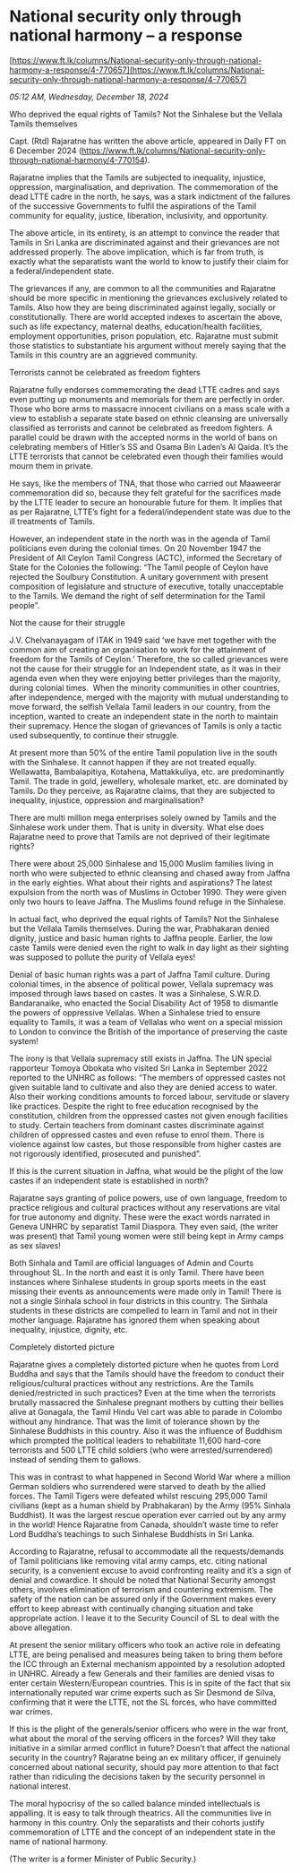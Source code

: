 # National security only through national harmony – a response

[https://www.ft.lk/columns/National-security-only-through-national-harmony-a-response/4-770657](https://www.ft.lk/columns/National-security-only-through-national-harmony-a-response/4-770657)

*05:12 AM, Wednesday, December 18, 2024*

Who deprived the equal rights of Tamils? Not the Sinhalese but the Vellala Tamils themselves

Capt. (Rtd) Rajaratne has written the above article, appeared in Daily FT on 6 December 2024 (https://www.ft.lk/columns/National-security-only-through-national-harmony/4-770154).

Rajaratne implies that the Tamils are subjected to inequality, injustice, oppression, marginalisation, and deprivation. The commemoration of the dead LTTE cadre in the north, he says, was a stark indictment of the failures of the successive Governments to fulfil the aspirations of the Tamil community for equality, justice, liberation, inclusivity, and opportunity.

The above article, in its entirety, is an attempt to convince the reader that Tamils in Sri Lanka are discriminated against and their grievances are not addressed properly. The above implication, which is far from truth, is exactly what the separatists want the world to know to justify their claim for a federal/independent state.

The grievances if any, are common to all the communities and Rajaratne should be more specific in mentioning the grievances exclusively related to Tamils. Also how they are being discriminated against legally, socially or constitutionally. There are world accepted indexes to ascertain the above, such as life expectancy, maternal deaths, education/health facilities, employment opportunities, prison population, etc. Rajaratne must submit those statistics to substantiate his argument without merely saying that the Tamils in this country are an aggrieved community.

Terrorists cannot be celebrated as freedom fighters

Rajaratne fully endorses commemorating the dead LTTE cadres and says even putting up monuments and memorials for them are perfectly in order. Those who bore arms to massacre innocent civilians on a mass scale with a view to establish a separate state based on ethnic cleansing are universally classified as terrorists and cannot be celebrated as freedom fighters. A parallel could be drawn with the accepted norms in the world of bans on celebrating members of Hitler’s SS and Osama Bin Laden’s Al Qaida. It’s the LTTE terrorists that cannot be celebrated even though their families would mourn them in private.

He says, like the members of TNA, that those who carried out Maaweerar commemoration did so, because they felt grateful for the sacrifices made by the LTTE leader to secure an honourable future for them. It implies that as per Rajaratne, LTTE’s fight for a federal/independent state was due to the ill treatments of Tamils.

However, an independent state in the north was in the agenda of Tamil politicians even during the colonial times. On 20 November 1947 the President of All Ceylon Tamil Congress (ACTC), informed the Secretary of State for the Colonies the following: “The Tamil people of Ceylon have rejected the Soulbury Constitution. A unitary government with present composition of legislature and structure of executive, totally unacceptable to the Tamils. We demand the right of self determination for the Tamil people”.

Not the cause for their struggle

J.V. Chelvanayagam of ITAK in 1949 said ‘we have met together with the common aim of creating an organisation to work for the attainment of freedom for the Tamils of Ceylon.’ Therefore, the so called grievances were not the cause for their struggle for an Independent state, as it was in their agenda even when they were enjoying better privileges than the majority, during colonial times.  When the minority communities in other countries, after independence, merged with the majority with mutual understanding to move forward, the selfish Vellala Tamil leaders in our country, from the inception, wanted to create an independent state in the north to maintain their supremacy. Hence the slogan of grievances of Tamils is only a tactic used subsequently, to continue their struggle.

At present more than 50% of the entire Tamil population live in the south with the Sinhalese. It cannot happen if they are not treated equally. Wellawatta, Bambalapitiya, Kotahena, Mattakkuliya, etc. are predominantly Tamil. The trade in gold, jewellery, wholesale market, etc. are dominated by Tamils. Do they perceive, as Rajaratne claims, that they are subjected to inequality, injustice, oppression and marginalisation?

There are multi million mega enterprises solely owned by Tamils and the Sinhalese work under them. That is unity in diversity. What else does Rajaratne need to prove that Tamils are not deprived of their legitimate rights?

There were about 25,000 Sinhalese and 15,000 Muslim families living in north who were subjected to ethnic cleansing and chased away from Jaffna in the early eighties. What about their rights and aspirations? The latest expulsion from the north was of Muslims in October 1990. They were given only two hours to leave Jaffna. The Muslims found refuge in the Sinhalese.

In actual fact, who deprived the equal rights of Tamils? Not the Sinhalese but the Vellala Tamils themselves. During the war, Prabhakaran denied dignity, justice and basic human rights to Jaffna people. Earlier, the low caste Tamils were denied even the right to walk in day light as their sighting was supposed to pollute the purity of Vellala eyes!

Denial of basic human rights was a part of Jaffna Tamil culture. During colonial times, in the absence of political power, Vellala supremacy was imposed through laws based on castes. It was a Sinhalese, S.W.R.D. Bandaranaike, who enacted the Social Disability Act of 1958 to dismantle the powers of oppressive Vellalas. When a Sinhalese tried to ensure equality to Tamils, it was a team of Vellalas who went on a special mission to London to convince the British of the importance of preserving the caste system!

The irony is that Vellala supremacy still exists in Jaffna. The UN special rapporteur Tomoya Obokata who visited Sri Lanka in September 2022 reported to the UNHRC as follows: “The members of oppressed castes not given suitable land to cultivate and also they are denied access to water. Also their working conditions amounts to forced labour, servitude or slavery like practices. Despite the right to free education recognised by the constitution, children from the oppressed castes not given enough facilities to study. Certain teachers from dominant castes discriminate against children of oppressed castes and even refuse to enrol them. There is violence against low castes, but those responsible from higher castes are not rigorously identified, prosecuted and punished”.

If this is the current situation in Jaffna, what would be the plight of the low castes if an independent state is established in north?

Rajaratne says granting of police powers, use of own language, freedom to practice religious and cultural practices without any reservations are vital for true autonomy and dignity. These were the exact words narrated in Geneva UNHRC by separatist Tamil Diaspora. They even said, (the writer was present) that Tamil young women were still being kept in Army camps as sex slaves!

Both Sinhala and Tamil are official languages of Admin and Courts throughout SL. In the north and east it is only Tamil. There have been instances where Sinhalese students in group sports meets in the east missing their events as announcements were made only in Tamil! There is not a single Sinhala school in four districts in this country. The Sinhala students in these districts are compelled to learn in Tamil and not in their mother language. Rajaratne has ignored them when speaking about inequality, injustice, dignity, etc.

Completely distorted picture

Rajaratne gives a completely distorted picture when he quotes from Lord Buddha and says that the Tamils should have the freedom to conduct their religious/cultural practices without any restrictions. Are the Tamils denied/restricted in such practices? Even at the time when the terrorists brutally massacred the Sinhalese pregnant mothers by cutting their bellies alive at Gonagala, the Tamil Hindu Vel cart was able to parade in Colombo without any hindrance. That was the limit of tolerance shown by the Sinhalese Buddhists in this country. Also it was the influence of Buddhism which prompted the political leaders to rehabilitate 11,600 hard-core terrorists and 500 LTTE child soldiers (who were arrested/surrendered) instead of sending them to gallows.

This was in contrast to what happened in Second World War where a million German soldiers who surrendered were starved to death by the allied forces. The Tamil Tigers were defeated whilst rescuing 295,000 Tamil civilians (kept as a human shield by Prabhakaran) by the Army (95% Sinhala Buddhist). It was the largest rescue operation ever carried out by any army in the world! Hence Rajaratne from Canada, shouldn’t waste time to refer Lord Buddha’s teachings to such Sinhalese Buddhists in Sri Lanka.

According to Rajaratne, refusal to accommodate all the requests/demands of Tamil politicians like removing vital army camps, etc. citing national security, is a convenient excuse to avoid confronting reality and it’s a sign of denial and cowardice. It should be noted that National Security amongst others, involves elimination of terrorism and countering extremism. The safety of the nation can be assured only if the Government makes every effort to keep abreast with continually changing situation and take appropriate action. I leave it to the Security Council of SL to deal with the above allegation.

At present the senior military officers who took an active role in defeating LTTE, are being penalised and measures being taken to bring them before the ICC through an External mechanism appointed by a resolution adopted in UNHRC. Already a few Generals and their families are denied visas to enter certain Western/European countries. This is in spite of the fact that six internationally reputed war crime experts such as Sir Desmond de Silva, confirming that it were the LTTE, not the SL forces, who have committed war crimes.

If this is the plight of the generals/senior officers who were in the war front, what about the moral of the serving officers in the forces? Will they take initiative in a similar armed conflict in future? Doesn’t that affect the national security in the country? Rajaratne being an ex military officer, if genuinely concerned about national security, should pay more attention to that fact rather than ridiculing the decisions taken by the security personnel in national interest.

The moral hypocrisy of the so called balance minded intellectuals is appalling. It is easy to talk through theatrics. All the communities live in harmony in this country. Only the separatists and their cohorts justify commemoration of LTTE and the concept of an independent state in the name of national harmony.

(The writer is a former Minister of Public Security.)

